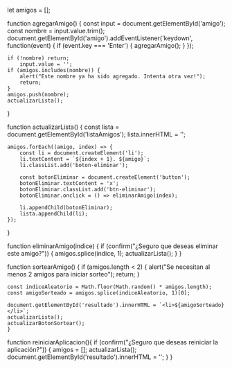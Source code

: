 let amigos = [];

function agregarAmigo() {
    const input = document.getElementById('amigo');
    const nombre = input.value.trim();
    document.getElementById('amigo').addEventListener('keydown', function(event) {
    if (event.key === 'Enter') {
        agregarAmigo();
    }
});


    if (!nombre) return;
        input.value = '';
    if (amigos.includes(nombre)) {
        alert("Este nombre ya ha sido agregado. Intenta otra vez!");
        return;
    }
    amigos.push(nombre);
    actualizarLista(); 
}

function actualizarLista() {
    const lista = document.getElementById('listaAmigos');
    lista.innerHTML = '';

    amigos.forEach((amigo, index) => {
        const li = document.createElement('li');
        li.textContent = `${index + 1}. ${amigo}`;
        li.classList.add('boton-eliminar');

        const botonEliminar = document.createElement('button');
        botonEliminar.textContent = 'x';
        botonEliminar.classList.add('btn-eliminar');
        botonEliminar.onclick = () => eliminarAmigo(index);

        li.appendChild(botonEliminar);
        lista.appendChild(li);
    });
}

function eliminarAmigo(indice) {
    if (confirm("¿Seguro que deseas eliminar este amigo?")) {
        amigos.splice(indice, 1);
        actualizarLista();
        }
}

function sortearAmigo() {
    if (amigos.length < 2) {
        alert("Se necesitan al menos 2 amigos para iniciar sorteo");
        return;
    }

    const indiceAleatorio = Math.floor(Math.random() * amigos.length);
    const amigoSorteado = amigos.splice(indiceAleatorio, 1)[0];

    document.getElementById('resultado').innerHTML = `<li>${amigoSorteado}</li>`;
    actualizarLista();
    actualizarBotonSortear();
    }

function reiniciarAplicacion(){
    if (confirm("¿Seguro que deseas reiniciar la aplicación?")) {
        amigos = [];
        actualizarLista();
        document.getElementById('resultado').innerHTML = '';
    }
}

